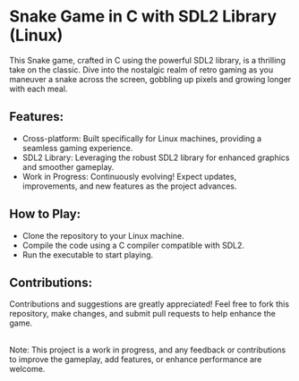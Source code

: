 # Snake Game in C with SDL2 Library (Linux)

This Snake game, crafted in C using the powerful SDL2 library, is a thrilling take on the classic. Dive into the nostalgic realm of retro gaming as you maneuver a snake across the screen, gobbling up pixels and growing longer with each meal.

## Features:

- Cross-platform: Built specifically for Linux machines, providing a seamless gaming experience.
- SDL2 Library: Leveraging the robust SDL2 library for enhanced graphics and smoother gameplay.
- Work in Progress: Continuously evolving! Expect updates, improvements, and new features as the project advances.


## How to Play:

- Clone the repository to your Linux machine.
- Compile the code using a C compiler compatible with SDL2.
- Run the executable to start playing.

## Contributions:
Contributions and suggestions are greatly appreciated! Feel free to fork this repository, make changes, and submit pull requests to help enhance the game.

<br>
Note: This project is a work in progress, and any feedback or contributions to improve the gameplay, add features, or enhance performance are welcome.
